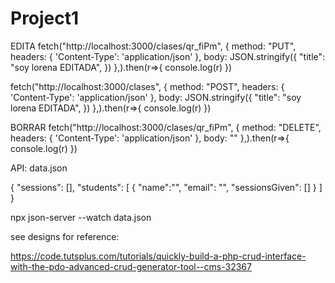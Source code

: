 # Project1


EDITA
fetch("http://localhost:3000/clases/qr_fiPm", {
    method: "PUT",
    headers: {
        'Content-Type': 'application/json'
      },
    body: JSON.stringify({
    "title": "soy lorena EDITADA",
  })
},).then(r=>{
    console.log(r)
})


fetch("http://localhost:3000/clases", {
    method: "POST",
    headers: {
        'Content-Type': 'application/json'
      },
    body: JSON.stringify({
    "title": "soy lorena EDITADA",
  })
},).then(r=>{
    console.log(r)
})



BORRAR
fetch("http://localhost:3000/clases/qr_fiPm", {
    method: "DELETE",
    headers: {
        'Content-Type': 'application/json'
      },
    body: ""
},).then(r=>{
    console.log(r)
})

API: data.json

{
  "sessions": [],
  "students": [
      {
          "name":"",
          "email": "",
          "sessionsGiven": []
      }
  ]
}

npx json-server --watch data.json

see designs for reference:

https://code.tutsplus.com/tutorials/quickly-build-a-php-crud-interface-with-the-pdo-advanced-crud-generator-tool--cms-32367
